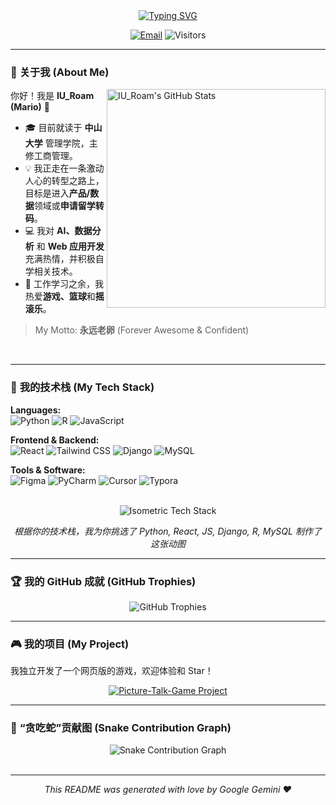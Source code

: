 <div align="center">

<a href="https://github.com/Mariooo7">
  <img src="https://readme-typing-svg.herokuapp.com?font=Fira+Code&size=28&pause=1000&color=3399FF&center=true&vCenter=true&width=435&lines=Hey%2C+I'm+IU_Roam+(Mario);永远老卵;A+Business+Student+Pivoting+to+Tech;Data+Analysis+%7C+Web+App+%7C+AI" alt="Typing SVG" />
</a>

</div>

<p align="center">
  <a href="mailto:maor7@mail2.sysu.edu.cn"><img src="https://img.shields.io/badge/Email-maor7@mail2.sysu.edu.cn-blue?style=flat-square&logo=gmail&logoColor=white" alt="Email"></a>
  <img src="https://profile-counter.glitch.me/Mariooo7/count.svg" alt="Visitors">
</p>

---

### 🤔 **关于我 (About Me)**

<img align="right" width="350" src="https://github-readme-stats.vercel.app/api?username=Mariooo7&show_icons=true&theme=tokyonight&include_all_commits=true&count_private=true" alt="IU_Roam's GitHub Stats">

你好！我是 **IU_Roam (Mario)** 👋

-   🎓 目前就读于 **中山大学** 管理学院，主修工商管理。
-   💡 我正走在一条激动人心的转型之路上，目标是进入**产品/数据**领域或**申请留学转码**。
-   💻 我对 **AI、数据分析** 和 **Web 应用开发** 充满热情，并积极自学相关技术。
-   🏀 工作学习之余，我热爱**游戏、篮球**和**摇滚乐**。

> My Motto: **永远老卵** (Forever Awesome & Confident)

<br>

---

### 🚀 **我的技术栈 (My Tech Stack)**

<p align="left">
  <strong>Languages:</strong><br>
  <img src="https://img.shields.io/badge/Python-3776AB?style=for-the-badge&logo=python&logoColor=white" alt="Python">
  <img src="https://img.shields.io/badge/R-276DC3?style=for-the-badge&logo=r&logoColor=white" alt="R">
  <img src="https://img.shields.io/badge/JavaScript-F7DF1E?style=for-the-badge&logo=javascript&logoColor=black" alt="JavaScript">
</p>
<p align="left">
  <strong>Frontend & Backend:</strong><br>
  <img src="https://img.shields.io/badge/React-20232A?style=for-the-badge&logo=react&logoColor=61DAFB" alt="React">
  <img src="https://img.shields.io/badge/Tailwind_CSS-38B2AC?style=for-the-badge&logo=tailwind-css&logoColor=white" alt="Tailwind CSS">
  <img src="https://img.shields.io/badge/Django-092E20?style=for-the-badge&logo=django&logoColor=white" alt="Django">
  <img src="https://img.shields.io/badge/MySQL-4479A1?style=for-the-badge&logo=mysql&logoColor=white" alt="MySQL">
</p>
<p align="left">
  <strong>Tools & Software:</strong><br>
  <img src="https://img.shields.io/badge/Figma-F24E1E?style=for-the-badge&logo=figma&logoColor=white" alt="Figma">
  <img src="https://img.shields.io/badge/PyCharm-000000?style=for-the-badge&logo=pycharm&logoColor=white" alt="PyCharm">
  <img src="https://img.shields.io/badge/Cursor-1786F3?style=for-the-badge" alt="Cursor">
  <img src="https://img.shields.io/badge/Typora-4A4A4A?style=for-the-badge&logo=typora&logoColor=white" alt="Typora">
</p>

<br>

<div align="center">
  <img src="https://user-images.githubusercontent.com/74038190/212258752-b91d2969-e767-4632-a345-3143528e0280.gif" alt="Isometric Tech Stack">
  <p><i>根据你的技术栈，我为你挑选了 Python, React, JS, Django, R, MySQL 制作了这张动图</i></p>
</div>

---

### 🏆 **我的 GitHub 成就 (GitHub Trophies)**

<p align="center">
  <img src="https://github-profile-trophy.vercel.app/?username=Mariooo7&theme=tokyonight&column=7&margin-w=15&margin-h=15" alt="GitHub Trophies">
</p>

---

### 🎮 **我的项目 (My Project)**

我独立开发了一个网页版的游戏，欢迎体验和 Star！

<p align="center">
  <a href="https://picture-talk-game.cyou" target="_blank">
    <img src="https://github-readme-stats.vercel.app/api/pin/?username=Mariooo7&repo=Picture-Talk-Game&theme=tokyonight&show_owner=true" alt="Picture-Talk-Game Project">
  </a>
</p>

---

### 🐍 **“贪吃蛇”贡献图 (Snake Contribution Graph)**

<div align="center">
  <img src="https://github.com/Mariooo7/Mariooo7/blob/output/github-contribution-grid-snake.svg" alt="Snake Contribution Graph">
</div>

<br>
<hr>

<p align="center">
  <i>This README was generated with love by Google Gemini ❤️</i>
</p>
